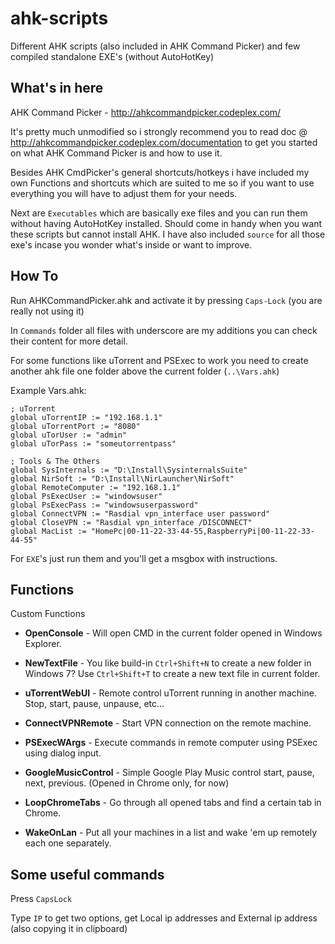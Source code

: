 ahk-scripts
===========

Different AHK scripts (also included in AHK Command Picker) and few compiled standalone EXE's (without AutoHotKey)

What's in here
--------------

AHK Command Picker - http://ahkcommandpicker.codeplex.com/

It's pretty much unmodified so i strongly recommend you to read doc @ http://ahkcommandpicker.codeplex.com/documentation to get you started on what AHK Command Picker is and how to use it.


Besides AHK CmdPicker's general shortcuts/hotkeys i have included my own Functions and shortcuts which are suited to me so if you want to use everything you will have to adjust them for your needs.

Next are `Executables` which are basically exe files and you can run them without having AutoHotKey installed. Should come in handy when you want these scripts but cannot install AHK. I have also included `source` for all those exe's incase you wonder what's inside or want to improve.

How To
------
Run AHKCommandPicker.ahk and activate it by pressing `Caps-Lock` (you are really not using it)

In `Commands` folder all files with underscore are my additions you can check their content for more detail.

For some functions like uTorrent and PSExec to work you need to create another ahk file one folder above the current folder (`..\Vars.ahk`)

Example Vars.ahk:

    ; uTorrent
    global uTorrentIP := "192.168.1.1"
    global uTorrentPort := "8080"
    global uTorUser := "admin"
    global uTorPass := "someutorrentpass"
    
    ; Tools & The Others
    global SysInternals := "D:\Install\SysinternalsSuite"
    global NirSoft := "D:\Install\NirLauncher\NirSoft"
    global RemoteComputer := "192.168.1.1"
    global PsExecUser := "windowsuser"
    global PsExecPass := "windowsuserpassword"
    global ConnectVPN := "Rasdial vpn_interface user password"
    global CloseVPN := "Rasdial vpn_interface /DISCONNECT"
    global MacList := "HomePc|00-11-22-33-44-55,RaspberryPi|00-11-22-33-44-55"
    
For `EXE`'s just run them and you'll get a msgbox with instructions.

Functions
---------
Custom Functions

* **OpenConsole** - 
Will open CMD in the current folder opened in Windows Explorer.

* **NewTextFile** - 
You like build-in `Ctrl+Shift+N` to create a new folder in Windows 7? Use `Ctrl+Shift+T` to create a new text file in current folder.

* **uTorrentWebUI** - 
Remote control uTorrent running in another machine. Stop, start, pause, unpause, etc...

* **ConnectVPNRemote** - 
Start VPN connection on the remote machine.

* **PSExecWArgs** - Execute commands in remote computer using PSExec using dialog input.

* **GoogleMusicControl** - Simple Google Play Music control start, pause, next, previous. (Opened in Chrome only, for now)

* **LoopChromeTabs** - Go through all opened tabs and find a certain tab in Chrome.

* **WakeOnLan** - Put all your machines in a list and wake 'em up remotely each one separately.

Some useful commands
--------------------

Press `CapsLock`

Type `IP` to get two options, get Local ip addresses and External ip address (also copying it in clipboard)

